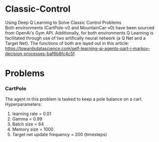 # Classic-Control
Using Deep Q Learning to Solve Classic Control Problems <br/>
Both environments (CartPole-v0 and MountainCar-v0) have been sourced from OpenAi's Gym API. Additionally, for both environments Q Learning is 
facilitated through use of two artifically neural network (a Q Net and a Target Net). The functions of both are layed out in this article: https://towardsdatascience.com/self-learning-ai-agents-part-i-markov-decision-processes-baf6b8fc4c5f.

# Problems
### CartPole
The agent in this problem is tasked to keep a pole balance on a cart.<br/>
Hyperparameters:
1. learning rate = 0.01
2. Gamma = 0.99
3. Batch size = 64
4. Memory size = 1000
5. Target net update frequency = 200 (timesteps) <br/>

